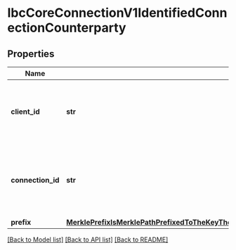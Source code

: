 # IbcCoreConnectionV1IdentifiedConnectionCounterparty

## Properties
Name | Type | Description | Notes
------------ | ------------- | ------------- | -------------
**client_id** | **str** | identifies the client on the counterparty chain associated with a given connection. | [optional] 
**connection_id** | **str** | identifies the connection end on the counterparty chain associated with a given connection. | [optional] 
**prefix** | [**MerklePrefixIsMerklePathPrefixedToTheKeyTheConstructedKeyFromThePathAndTheKeyWillBeAppendPathKeyPathappendPathKeyPrefixKey_**](MerklePrefixIsMerklePathPrefixedToTheKeyTheConstructedKeyFromThePathAndTheKeyWillBeAppendPathKeyPathappendPathKeyPrefixKey_.md) |  | [optional] 

[[Back to Model list]](../README.md#documentation-for-models) [[Back to API list]](../README.md#documentation-for-api-endpoints) [[Back to README]](../README.md)

